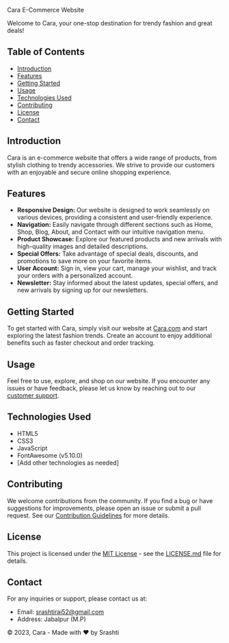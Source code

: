 Cara E-Commerce Website

Welcome to Cara, your one-stop destination for trendy fashion and great deals!

## Table of Contents
- [Introduction](#introduction)
- [Features](#features)
- [Getting Started](#getting-started)
- [Usage](#usage)
- [Technologies Used](#technologies-used)
- [Contributing](#contributing)
- [License](#license)
- [Contact](#contact)

## Introduction

Cara is an e-commerce website that offers a wide range of products, from stylish clothing to trendy accessories. We strive to provide our customers with an enjoyable and secure online shopping experience.

## Features

- **Responsive Design:** Our website is designed to work seamlessly on various devices, providing a consistent and user-friendly experience.
- **Navigation:** Easily navigate through different sections such as Home, Shop, Blog, About, and Contact with our intuitive navigation menu.
- **Product Showcase:** Explore our featured products and new arrivals with high-quality images and detailed descriptions.
- **Special Offers:** Take advantage of special deals, discounts, and promotions to save more on your favorite items.
- **User Account:** Sign in, view your cart, manage your wishlist, and track your orders with a personalized account.
- **Newsletter:** Stay informed about the latest updates, special offers, and new arrivals by signing up for our newsletters.

## Getting Started

To get started with Cara, simply visit our website at [Cara.com](#) and start exploring the latest fashion trends. Create an account to enjoy additional benefits such as faster checkout and order tracking.

## Usage

Feel free to use, explore, and shop on our website. If you encounter any issues or have feedback, please let us know by reaching out to our [customer support](#contact).

## Technologies Used

- HTML5
- CSS3
- JavaScript
- FontAwesome (v5.10.0)
- [Add other technologies as needed]

## Contributing

We welcome contributions from the community. If you find a bug or have suggestions for improvements, please open an issue or submit a pull request. See our [Contribution Guidelines](CONTRIBUTING.md) for more details.

## License

This project is licensed under the [MIT License](LICENSE.md) - see the [LICENSE.md](LICENSE.md) file for details.

## Contact

For any inquiries or support, please contact us at:
- Email: srashtirai52@gmail.com
- Address: Jabalpur (M.P)

© 2023, Cara - Made with ❤️ by Srashti


